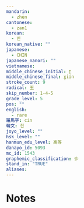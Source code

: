 ```yaml
---
mandarin:
  - zhēn
cantonese:
  - zan1
korean:
  - 진
korean_native: ""
japanese:
  - CHIN
japanese_nanori: ""
vietnamese:
middle_chinese_initial: ʈ
middle_chinese_final: ɣiɪn
stroke_count: 9
radical: 玉
skip_number: 1-4-5
grade_level: 5
pos: ""
english:
  - rare
羅馬字: cin
韓文: 친
joyo_level: ""
hsk_level: ""
hanmun_edu_level: 高等
danayo_id: 5093
mc_id: 1543
graphemic_classification: 㐱
stand_in: "TRUE"
aliases:
---
```


# Notes
